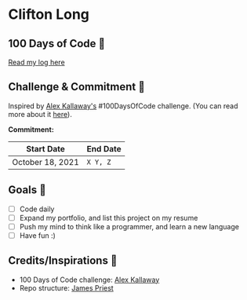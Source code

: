 # Clifton Long

## 100 Days of Code 📝
<!-- Insert table here, if/when you begin Round 2 -->
[Read my log here](log.md)

## Challenge & Commitment 🙌
Inspired by [Alex Kallaway's](https://github.com/kallaway) #100DaysOfCode challenge. (You can read more about it [here](https://www.100daysofcode.com/)).

**Commitment:** 

|  Start Date   | End Date     |
| ------------- | ------------ |
| October 18, 2021 | `X Y, Z` |

## Goals 🎯

- [ ] Code daily
- [ ] Expand my portfolio, and list this project on my resume
- [ ] Push my mind to think like a programmer, and learn a new language
- [ ] Have fun :)

<!-- ### Secondary Goals & Resources
- [ ] Complete Dr. Angela Yu's [Python course](https://www.udemy.com/course/100-days-of-code/) on Udemy
-->


## Credits/Inspirations 🙏
<!-- Credit your inspirations and support here. -->
-  100 Days of Code challenge: [Alex Kallaway](https://github.com/kallaway/100-days-of-code)
-  Repo structure: [James Priest](https://github.com/james-priest/100-days-of-code-log)

